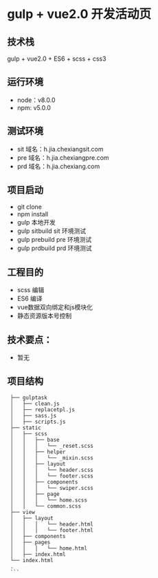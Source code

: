 # gulp + vue2.0 开发活动页

## 技术栈
  gulp + vue2.0 + ES6 + scss + css3

## 运行环境
  * node：v8.0.0
  * npm:  v5.0.0

## 测试环境
  * sit 域名：h.jia.chexiangsit.com
  * pre 域名：h.jia.chexiangpre.com
  * prd 域名：h.jia.chexiang.com

## 项目启动
  * git clone
  * npm install
  * gulp 本地开发
  * gulp sitbuild sit 环境测试
  * gulp prebuild pre 环境测试
  * gulp prdbuild prd 环境测试

## 工程目的
  * scss 编辑
  * ES6 编译
  * vue数据双向绑定和js模块化
  * 静态资源版本号控制

## 技术要点：
  * 暂无

## 项目结构
   ```.
    ├── gulptask                                         
    │   ├── clean.js                              
    │   ├── replacetpl.js                               
    │   ├── sass.js                              
    │   ├── scripts.js                              
    ├── static                                          
    │   ├── scss
    │   │   ├── base
    │   │   │   └── _reset.scss                
    │   │   ├── helper                                           
    │   │   │   └── _mixin.scss                
    │   │   ├── layout                                      
    │   │   │   └── header.scss                       
    │   │   │   └── footer.scss                        
    │   │   ├── components                                               
    │   │   │   └── swiper.scss                      
    │   │   ├── page
    │   │   │   └── home.scss                       
    │   │   └── common.scss
    ├── view
    │   ├── layout
    │   │   │   └── header.html
    │   │   │   └── footer.html
    │   ├── components
    │   ├── pages
    │   │   │   └── home.html
    │   ├── index.html
    └── index.html                                
    .
    ```

